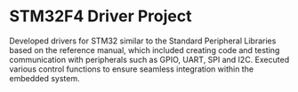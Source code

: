 # STM32F4 Driver Project

 Developed drivers for STM32 similar to the Standard Peripheral Libraries based on the reference manual, which included creating code and testing communication
 with peripherals such as GPIO, UART, SPI and I2C. Executed various control functions to ensure seamless integration within the embedded system.
